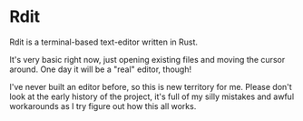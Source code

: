 # Rdit

Rdit is a terminal-based text-editor written in Rust.

It's very basic right now, just opening existing files and moving the cursor 
around. One day it will be a "real" editor, though!

I've never built an editor before, so this is new territory for me. Please
don't look at the early history of the project, it's full of my silly
mistakes and awful workarounds as I try figure out how this all works.
